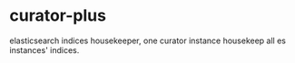# curator-plus
elasticsearch indices housekeeper, one curator instance housekeep all es instances' indices.
